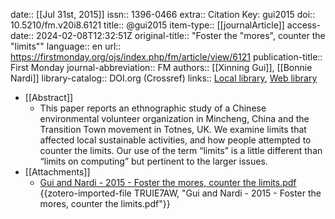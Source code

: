 date:: [[Jul 31st, 2015]]
issn:: 1396-0466
extra:: Citation Key: gui2015
doi:: 10.5210/fm.v20i8.6121
title:: @gui2015
item-type:: [[journalArticle]]
access-date:: 2024-02-08T12:32:51Z
original-title:: "Foster the \"mores\", counter the \"limits\""
language:: en
url:: https://firstmonday.org/ojs/index.php/fm/article/view/6121
publication-title:: First Monday
journal-abbreviation:: FM
authors:: [[Xinning Gui]], [[Bonnie Nardi]]
library-catalog:: DOI.org (Crossref)
links:: [Local library](zotero://select/groups/2386895/items/RM69HAT8), [Web library](https://www.zotero.org/groups/2386895/items/RM69HAT8)

- [[Abstract]]
	- This paper reports an ethnographic study of a Chinese environmental volunteer organization in Mincheng, China and the Transition Town movement in Totnes, UK. We examine limits that affected local sustainable activities, and how people attempted to counter the limits. Our use of the term “limits” is a little different than “limits on computing” but pertinent to the larger issues.
- [[Attachments]]
	- [Gui and Nardi - 2015 - Foster the mores, counter the limits.pdf](https://computingwithinlimits.org/2015/papers/limits2015-gui.pdf) {{zotero-imported-file TRUIE7AW, "Gui and Nardi - 2015 - Foster the mores, counter the limits.pdf"}}